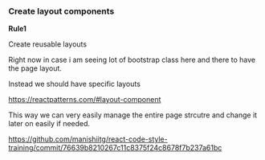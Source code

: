 ### Create layout components


**Rule1**

Create reusable layouts

Right now in case i am seeing lot of bootstrap class here and there to have the page layout.

Instead we should have specific layouts 

https://reactpatterns.com/#layout-component

This way we can very easily manage the entire page strcutre and change it later on easily if needed.

https://github.com/manishiitg/react-code-style-training/commit/76639b8210267c11c8375f24c8678f7b237a61bc
